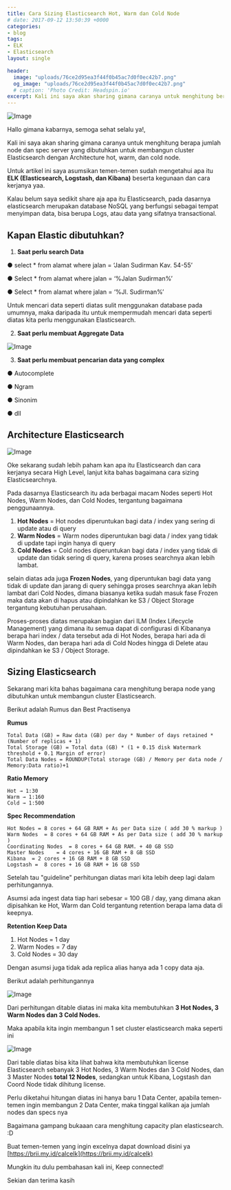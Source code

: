 ```yaml
---
title: Cara Sizing Elasticsearch Hot, Warm dan Cold Node
# date: 2017-09-12 13:50:39 +0000
categories:
- blog
tags:
- ELK
- Elasticsearch
layout: single

header:
  image: "uploads/76ce2d95ea3f44f0b45ac7d0f0ec42b7.png"
  og_image: "uploads/76ce2d95ea3f44f0b45ac7d0f0ec42b7.png"
  # caption: 'Photo Credit: Headspin.io'
excerpt: Kali ini saya akan sharing gimana caranya untuk menghitung berapa jumlah node dan spec server yang dibutuhkan untuk membangun cluster Elasticsearch dengan Architecture hot, warm, dan cold node.
---
```


![Image](https://res.cloudinary.com/brianrakhmataji-id/image/upload/v1702099402/pohkd8fkvczmqekdheuc.png)

Hallo gimana kabarnya, semoga sehat selalu ya!,

Kali ini saya akan sharing gimana caranya untuk menghitung berapa jumlah node dan spec server yang dibutuhkan untuk membangun cluster Elasticsearch dengan Architecture hot, warm, dan cold node.

Untuk artikel ini saya asumsikan temen-temen sudah mengetahui apa itu **ELK (Elasticsearch, Logstash, dan Kibana)** beserta kegunaan dan cara kerjanya yaa.

Kalau belum saya sedikit share aja apa itu Elasticsearch, pada dasarnya elasticsearch merupakan database NoSQL yang berfungsi sebagai tempat menyimpan data, bisa berupa Logs, atau data yang sifatnya transactional.

## **Kapan Elastic dibutuhkan?**

1. **Saat perlu search Data**

● select * from alamat where jalan = ‘Jalan Sudirman Kav. 54-55’

● Select * from alamat where jalan = ‘%Jalan Sudirman%’

● Select * from alamat where jalan = ‘%Jl. Sudirman%’

Untuk mencari data seperti diatas sulit menggunakan database pada umumnya, maka daripada itu untuk mempermudah mencari data seperti diatas kita perlu menggunakan Elasticsearch.

2. **Saat perlu membuat Aggregate Data**

![Image](https://res.cloudinary.com/brianrakhmataji-id/image/upload/v1702099402/peoysf4rp9gfkabmk3ge.png)

3. **Saat perlu membuat pencarian data yang complex**

● Autocomplete

● Ngram

● Sinonim

● dll

## **Architecture Elasticsearch**

![Image](https://res.cloudinary.com/brianrakhmataji-id/image/upload/v1702099402/xbkvqnfqoc7qtenw8aeu.png)

Oke sekarang sudah lebih paham kan apa itu Elasticsearch dan cara kerjanya secara High Level, lanjut kita bahas bagaimana cara sizing Elasticsearchnya.

Pada dasarnya Elasticsearch itu ada berbagai macam Nodes seperti Hot Nodes, Warm Nodes, dan Cold Nodes, tergantung bagaimana penggunaannya.

1. **Hot Nodes** = Hot nodes diperuntukan bagi data / index yang sering di update atau di query
2. **Warm Nodes** = Warm nodes diperuntukan bagi data / index yang tidak di update tapi ingin hanya di query 
3. **Cold Nodes** = Cold nodes diperuntukan bagi data / index yang tidak di update dan tidak sering di query, karena proses searchnya akan lebih lambat.

selain diatas ada juga **Frozen Nodes**, yang diperuntukan bagi data yang tidak di update dan jarang di query sehingga proses searchnya akan lebih lambat dari Cold Nodes, dimana biasanya ketika sudah masuk fase Frozen maka data akan di hapus atau dipindahkan ke S3 / Object Storage tergantung kebutuhan perusahaan.

Proses-proses diatas merupakan bagian dari ILM (Index Lifecycle Management) yang dimana itu semua dapat di configurasi di Kibananya berapa hari index / data tersebut ada di Hot Nodes, berapa hari ada di Warm Nodes, dan berapa hari ada di Cold Nodes hingga di Delete atau dipindahkan ke S3 / Object Storage.

## **Sizing Elasticsearch**

Sekarang mari kita bahas bagaimana cara menghitung berapa node yang dibutuhkan untuk membangun cluster Elasticsearch.

Berikut adalah Rumus dan Best Practisenya

**Rumus**

```
Total Data (GB) = Raw data (GB) per day * Number of days retained * (Number of replicas + 1)
Total Storage (GB) = Total data (GB) * (1 + 0.15 disk Watermark threshold + 0.1 Margin of error)
Total Data Nodes = ROUNDUP(Total storage (GB) / Memory per data node / Memory:Data ratio)+1
```

**Ratio Memory**
```
Hot → 1:30 
Warm → 1:160
Cold → 1:500
```

**Spec Recommendation**

```
Hot Nodes =	8 cores + 64 GB RAM + As per Data size ( add 30 % markup )
Warm Nodes	= 8 cores + 64 GB RAM + As per Data size ( add 30 % markup )
Coordinating Nodes	= 8 cores + 64 GB RAM. + 40 GB SSD
Master Nodes	= 4 cores + 16 GB RAM + 8 GB SSD
Kibana	= 2 cores + 16 GB RAM + 8 GB SSD
Logstash =	8 cores + 16 GB RAM + 16 GB SSD
```

Setelah tau "guideline" perhitungan diatas mari kita lebih deep lagi dalam perhitungannya.

Asumsi ada ingest data tiap hari sebesar = 100 GB / day, yang dimana akan dipisahkan ke Hot, Warm dan Cold tergantung retention berapa lama data di keepnya.

**Retention Keep Data**

1. Hot Nodes = 1 day
2. Warm Nodes = 7 day
3. Cold Nodes = 30 day

Dengan asumsi juga tidak ada replica alias hanya ada 1 copy data aja.

Berikut adalah perhitungannya

![Image](https://res.cloudinary.com/brianrakhmataji-id/image/upload/v1702099402/y1aab31skzp4h1fjen2m.png)

Dari perhitungan ditable diatas ini maka kita membutuhkan **3 Hot Nodes, 3 Warm Nodes dan 3 Cold Nodes.**

Maka apabila kita ingin membangun 1 set cluster elasticsearch maka seperti ini

![Image](https://res.cloudinary.com/brianrakhmataji-id/image/upload/v1702099402/tbjpufoll3kskzeufnda.png)

Dari table diatas bisa kita lihat bahwa kita membutuhkan license Elasticsearch sebanyak 3 Hot Nodes, 3 Warm Nodes dan 3 Cold Nodes, dan 3 Master Nodes **total 12 Nodes**, sedangkan untuk Kibana, Logstash dan Coord Node tidak dihitung license.

Perlu diketahui hitungan diatas ini hanya baru 1 Data Center, apabila temen-temen ingin membangun 2 Data Center, maka tinggal kalikan aja jumlah nodes dan specs nya

Bagaimana gampang bukaaan cara menghitung capacity plan elasticsearch. :D

Buat temen-temen yang ingin excelnya dapat download disini ya [https://brii.my.id/calcelk](https://brii.my.id/calcelk)

Mungkin itu dulu pembahasan kali ini, Keep connected!

Sekian dan terima kasih